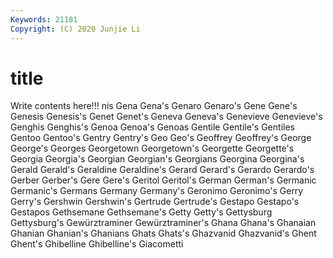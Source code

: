 ```yaml
---
Keywords: 21181
Copyright: (C) 2020 Junjie Li
---
```


# title

Write contents here!!!
nis 
Gena 
Gena's 
Genaro 
Genaro's 
Gene 
Gene's
Genesis 
Genesis's 
Genet 
Genet's 
Geneva 
Geneva's 
Genevieve 
Genevieve's 
Genghis 
Genghis's
Genoa 
Genoa's 
Genoas 
Gentile 
Gentile's 
Gentiles 
Gentoo 
Gentoo's 
Gentry 
Gentry's
Geo 
Geo's 
Geoffrey 
Geoffrey's 
George 
George's 
Georges 
Georgetown 
Georgetown's 
Georgette
Georgette's 
Georgia 
Georgia's 
Georgian 
Georgian's 
Georgians 
Georgina 
Georgina's 
Gerald 
Gerald's
Geraldine 
Geraldine's 
Gerard 
Gerard's 
Gerardo 
Gerardo's 
Gerber 
Gerber's 
Gere 
Gere's
Geritol 
Geritol's 
German 
German's 
Germanic 
Germanic's 
Germans 
Germany 
Germany's 
Geronimo
Geronimo's 
Gerry 
Gerry's 
Gershwin 
Gershwin's 
Gertrude 
Gertrude's 
Gestapo 
Gestapo's 
Gestapos
Gethsemane 
Gethsemane's 
Getty 
Getty's 
Gettysburg 
Gettysburg's 
Gewürztraminer 
Gewürztraminer's 
Ghana 
Ghana's
Ghanaian 
Ghanian 
Ghanian's 
Ghanians 
Ghats 
Ghats's 
Ghazvanid 
Ghazvanid's 
Ghent 
Ghent's
Ghibelline 
Ghibelline's 
Giacometti 
